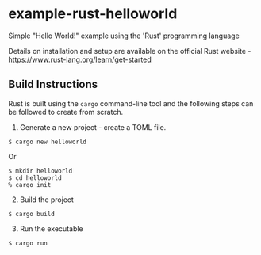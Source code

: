 # example-rust-helloworld
 Simple "Hello World!" example using the 'Rust' programming language

Details on installation and setup are available on the official Rust website - https://www.rust-lang.org/learn/get-started

## Build Instructions
Rust is built using the `cargo` command-line tool and the following steps can be followed to create from scratch.

1. Generate a new project - create a TOML file.
```
$ cargo new helloworld
```
Or
```
$ mkdir helloworld
$ cd helloworld
% cargo init
```

2. Build the project
```
$ cargo build
```

3. Run the executable
```
$ cargo run 
```